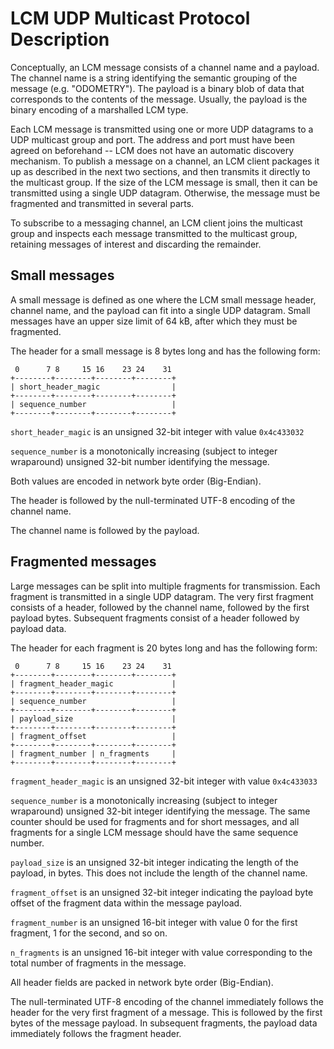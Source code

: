 # LCM UDP Multicast Protocol Description


Conceptually, an LCM message consists of a channel name and a payload.  The
channel name is a string identifying the semantic grouping of the message (e.g.
"ODOMETRY").  The payload is a binary blob of data that corresponds to the
contents of the message.  Usually, the payload is the binary encoding of a
marshalled LCM type.

Each LCM message is transmitted using one or more UDP datagrams to a UDP
multicast group and port.  The address and port must have been agreed on
beforehand -- LCM does not have an automatic discovery mechanism.  To publish a
message on a channel, an LCM client packages it up as described in the next two
sections, and then transmits it directly to the multicast group.  If the size
of the LCM message is small, then it can be transmitted using a single UDP
datagram.  Otherwise, the message must be fragmented and transmitted in several
parts.

To subscribe to a messaging channel, an LCM client joins the multicast group
and inspects each message transmitted to the multicast group, retaining
messages of interest and discarding the remainder.

## Small messages

A small message is defined as one where the LCM small message header, channel
name, and the payload can fit into a single UDP datagram.  Small messages have
an upper size limit of 64 kB, after which they must be fragmented.

The header for a small message is 8 bytes long and has the following form:

     0      7 8     15 16    23 24    31 
    +--------+--------+--------+--------+
    | short_header_magic                |
    +--------+--------+--------+--------+
    | sequence_number                   |
    +--------+--------+--------+--------+

`short_header_magic` is an unsigned 32-bit integer with value  `0x4c433032`

`sequence_number` is a monotonically increasing (subject to integer wraparound) unsigned 32-bit number identifying the message.

Both values are encoded in network byte order (Big-Endian).

The header is followed by the null-terminated UTF-8 encoding of the channel name.

The channel name is followed by the payload.

## Fragmented messages

Large messages can be split into multiple fragments for transmission.  Each
fragment is transmitted in a single UDP datagram.  The very first fragment
consists of a header, followed by the channel name, followed by the first
payload bytes.  Subsequent fragments consist of a header followed by payload
data.

The header for each fragment is 20 bytes long and has the following form:

     0      7 8     15 16    23 24    31 
    +--------+--------+--------+--------+
    | fragment_header_magic             |
    +--------+--------+--------+--------+
    | sequence_number                   |
    +--------+--------+--------+--------+
    | payload_size                      |
    +--------+--------+--------+--------+
    | fragment_offset                   |
    +--------+--------+--------+--------+
    | fragment_number | n_fragments     |
    +--------+--------+--------+--------+

`fragment_header_magic` is an unsigned 32-bit integer with value `0x4c433033`

`sequence_number` is a monotonically increasing (subject to integer wraparound)
unsigned 32-bit integer identifying the message.  The same counter should be
used for fragments and for short messages, and all fragments for a single LCM
message should have the same sequence number.

`payload_size` is an unsigned 32-bit integer indicating the length of the
payload, in bytes.  This does not include the length of the channel name.

`fragment_offset` is an unsigned 32-bit integer indicating the payload byte
offset of the fragment data within the message payload.

`fragment_number` is an unsigned 16-bit integer with value 0 for the first
fragment, 1 for the second, and so on.

`n_fragments` is an unsigned 16-bit integer with value corresponding to the
total number of fragments in the message.

All header fields are packed in network byte order (Big-Endian).

The null-terminated UTF-8 encoding of the channel immediately follows the
header for the very first fragment of a message.  This is followed by the first
bytes of the message payload.  In subsequent fragments, the payload data
immediately follows the fragment header.

